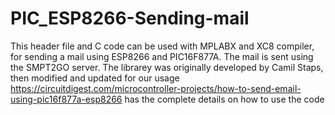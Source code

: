 # PIC_ESP8266-Sending-mail
This header file and C code can be used with MPLABX and XC8 compiler, for sending a mail using ESP8266 and PIC16F877A. The mail is sent using the SMPT2GO server.
The librarey was originally developed by Camil Staps, then modified and updated for our usage
https://circuitdigest.com/microcontroller-projects/how-to-send-email-using-pic16f877a-esp8266 has the complete details on how to use the code 
